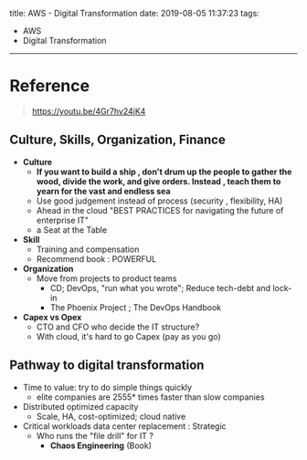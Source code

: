title: AWS - Digital Transformation
date: 2019-08-05 11:37:23
tags:
- AWS
- Digital Transformation
---

# Reference

> https://youtu.be/4Gr7hv24jK4


## Culture, Skills, Organization, Finance


* __Culture__
   *  __If you want to build a ship , don't drum up the people to gather the wood, divide the work, and give orders. Instead , teach them to yearn for the vast and endless sea__
   *  Use good judgement instead of process (security , flexibility, HA)
   * Ahead in the cloud "BEST PRACTICES for navigating the future of enterprise IT"
   * a Seat at the Table
*  __Skill__
   * Training and compensation
   * Recommend book : POWERFUL
* __Organization__
   * Move from projects to product teams
      * CD; DevOps, "run what you wrote"; Reduce tech-debt and lock-in
      * The Phoenix Project ; The DevOps Handbook
* __Capex vs Opex__
   * CTO and CFO who decide the IT structure?
   * With cloud, it's hard to go Capex (pay as you go)

## Pathway to digital transformation

* Time to value: try to do simple things quickly
  * elite companies are 2555* times faster than slow companies
* Distributed optimized capacity
  * Scale, HA, cost-optimized; cloud native
* Critical workloads data center replacement : Strategic
  *  Who runs the "file drill" for IT ?
     * __Chaos Engineering__  (Book)

